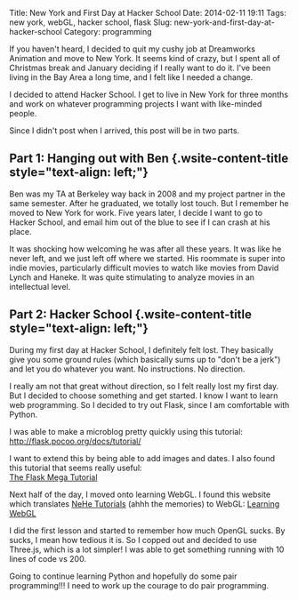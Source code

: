 Title: New York and First Day at Hacker School
Date: 2014-02-11 19:11
Tags: new york, webGL, hacker school, flask
Slug: new-york-and-first-day-at-hacker-school
Category: programming

If you haven't heard, I decided to quit my cushy job at Dreamworks
Animation and move to New York. It seems kind of crazy, but I spent all
of Christmas break and January deciding if I really want to do it. I've
been living in the Bay Area a long time, and I felt like I needed a
change.  
  
I decided to attend Hacker School. I get to live in New York for three
months and work on whatever programming projects I want with like-minded
people.  
  
Since I didn't post when I arrived, this post will be in two parts. 

Part 1: Hanging out with Ben {.wsite-content-title style="text-align: left;"}
----------------------------

Ben was my TA at Berkeley way back in 2008 and my project partner in the
same semester. After he graduated, we totally lost touch. But I remember
he moved to New York for work. Five years later, I decide I want to go
to Hacker School, and email him out of the blue to see if I can crash at
his place.  
  
It was shocking how welcoming he was after all these years. It was like
he never left, and we just left off where we started. His roommate is
super into indie movies, particularly difficult movies to watch like
movies from David Lynch and Haneke. It was quite stimulating to analyze
movies in an intellectual level.

Part 2: Hacker School {.wsite-content-title style="text-align: left;"}
---------------------

During my first day at Hacker School, I definitely felt lost. They
basically give you some ground rules (which basically sums up to "don't
be a jerk") and let you do whatever you want. No instructions. No
direction.   
  
I really am not that great without direction, so I felt really lost my
first day. But I decided to choose something and get started. I know I
want to learn web programming. So I decided to try out Flask, since I am
comfortable with Python.  
  
I was able to make a microblog pretty quickly using this tutorial:   
<http://flask.pocoo.org/docs/tutorial/>  
  
I want to extend this by being able to add images and dates. I also
found this tutorial that seems really useful:   
[The Flask Mega Tutorial][megablog]

Next half of the day, I moved onto learning WebGL. I found this website
which translates [NeHe Tutorials][NeHe Tutorials] (ahhh the memories) to
WebGL: [Learning WebGL][webgl]  
  
I did the first lesson and started to remember how much OpenGL sucks. By
sucks, I mean how tedious it is. So I copped out and decided to use
Three.js, which is a lot simpler! I was able to get something running
with 10 lines of code vs 200.   
  
Going to continue learning Python and hopefully do some pair
programming!!! I need to work up the courage to do pair programming.

  [megablog]: http://blog.miguelgrinberg.com/post/the-flask-mega-tutorial-part-i-hello-world
  [NeHe Tutorials]: http://nehe.gamedev.net/
  [webgl]: http://learningwebgl.com/blog/?page\_id=1217